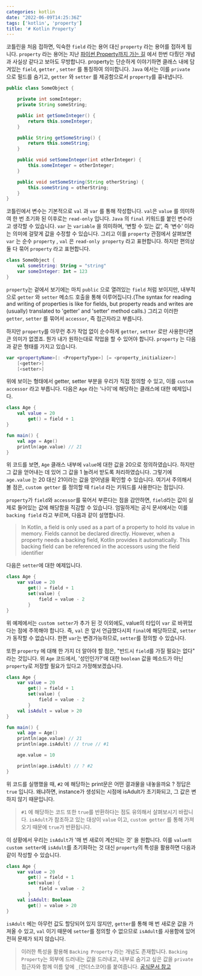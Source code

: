 ```yaml
---
categories: kotlin
date: "2022-06-09T14:25:36Z"
tags: ['kotlin', 'property']
title: '# Kotlin Property'
---
```


코틀린을 처음 접하면, 익숙한 `field` 라는 용어 대신 `property` 라는 용어를 접하게 됩니다. `property` 라는 용어는 지난 [파이썬 Property까지 가는 길](https://cjlee38.github.io/post/language/python/2021-09-16-journey-to-property/) 에서 한번 다뤘던 개념과 사실상 같다고 보아도 무방합니다. property는 단순하게 이야기하면 클래스 내에 담겨있는 `field`, `getter` , `setter` 를 통칭하여 의미합니다.  `Java` 에서는 이를 `private` 으로 필드를 숨기고, `getter` 와 `setter` 를 제공함으로서 `property`를 흉내냅니다. 

```java
public class SomeObject {

	private int someInteger;
	private String someString;

	public int getSomeInteger() {
		return this.someInteger;
	}

	public String getSomeString() {
		return this.someString;
	}

	public void setSomeInteger(int otherInteger) {
		this.someInteger = otherInteger;
	}

	public void setSomeString(String otherString) {
		this.someString = otherString;
	}
}
```

코틀린에서 변수는 기본적으로 `val` 과 `var` 를 통해 작성합니다. `val`은 `value` 를 의미하여 한 번 초기화 된 이후로는 `read-only` 입니다. `Java` 의 `final` 키워드를 붙인 변수라고 생각할 수 있습니다. `var` 는 `variable` 을 의미하며, ‘변할 수 있는 값’, 즉 ‘변수’ 이라는 의미에 걸맞게 값을 수정할 수 있습니다. 그리고 이를 `property` 관점에서 살펴보면 `var` 는 순수 `property` , `val` 은 `read-only property` 라고 표현합니다. 하지만 편의상 둘 다 묶어 `property` 라고 표현합니다.

```kotlin
class SomeObject {
	val someString: String = "string"
	var someInteger: Int = 123
}
```

`property`는 겉에서 보기에는 마치 `public` 으로 열려있는 `field` 처럼 보이지만, 내부적으로 `getter` 와 `setter` 메소드 호출을 통해 이루어집니다.(The syntax for reading and writing of properties is like for fields, but property reads and writes are (usually) translated to 'getter' and 'setter' method calls.) 그리고 이러한 `getter`, `setter` 를 묶어서 `accessor`, 즉 접근자라고 부릅니다.

하지만 `property`를 아무런 추가 작업 없이 순수하게 `getter`, `setter` 로만 사용한다면 큰 의미가 없겠죠. 뭔가 내가 원하는대로 작업을 할 수 있어야 합니다. `property` 는 다음과 같은 형태를 가지고 있습니다.

```kotlin
var <propertyName>[: <PropertyType>] [= <property_initializer>]
    [<getter>]
    [<setter>]
```

위에 보이는 형태에서 getter, setter 부분을 우리가 직접 정의할 수 있고, 이를 `custom accessor` 라고 부릅니다. 다음은 `Age` 라는 '나이'에 해당하는 클래스에 대한 예제입니다.

```kotlin
class Age {
    val value = 20
        get() = field + 1
}

fun main() {
    val age = Age()
    println(age.value) // 21
}

```

위 코드를 보면, `Age` 클래스 내부에 `value`에 대한 값을 20으로 정의하였습니다. 하지만 그 값을 얻어내는 데 있어 그 값을 1 늘려서 받도록 처리하였습니다. 그렇기에 `age.value` 는 20 대신 21이라는 값을 얻어냄을 확인할 수 있습니다. 여기서 주의해서 볼 점은, `custom getter` 를 정의할 때 `field` 라는 키워드를 사용한다는 점입니다.

`property`가 `field`와 `accessor`를 묶어서 부른다는 점을 감안하면, `field`라는 값이 실제로 들어있는 값에 해당함을 직감할 수 있습니다. 엄밀하게는 공식 문서에서는 이를 `backing field` 라고 부르며, 다음과 같이 설명합니다.

> In Kotlin, a field is only used as a part of a property to hold its value in memory. Fields cannot be declared directly. However, when a property needs a backing field, Kotlin provides it automatically. This backing field can be referenced in the accessors using the field identifier

다음은 `setter`에 대한 예제입니다.

```kotlin
class Age {
    var value = 20
        get() = field + 1
        set(value) {
            field = value - 2
        }
}
```

위 예제에서는 `custom setter`가 추가 된 것 이외에도, value의 타입이 `var` 로 바뀌었다는 점에 주목해야 합니다. 즉, `val` 은 앞서 언급했다시피 `final`에 해당하므로, `setter`가 동작할 수 없습니다. 한편 `var`는 변경가능하므로, `setter`를 정의할 수 있습니다.

또한 `property` 에 대해 한 가지 더 알아야 할 점은, "반드시 `field`를 가질 필요는 없다" 라는 것입니다. 위 `Age` 코드에서, '성인인가?'에 대한 `boolean` 값을 메소드가 아닌 `property`로 저장할 필요가 있다고 가정해보겠습니다.

```kotlin
class Age {
    var value = 20
        get() = field + 1
        set(value) {
            field = value - 2
        }
    val isAdult = value > 20
}

fun main() {
    val age = Age()
    println(age.value) // 21
    println(age.isAdult) // true // #1

    age.value = 10

    println(age.isAdult) // ? #2
}
```

위 코드를 실행했을 때, `#2` 에 해당하는 print문은 어떤 결과물을 내놓을까요 ? 정답은 `true` 입니다. 왜냐하면, instance가 생성되는 시점에 isAdult가 초기화되고, 그 값은 변하지 않기 때문입니다. 

> `#1` 에 해당하는 코드 또한 `true`를 반환하다는 점도 유의해서 살펴보시기 바랍니다. `isAdult`가 참조하고 있는 대상이 `value` 이고, `custom getter` 를 통해 가져오기 때문에 `true`가 반환됩니다.

이 상황에서 우리는 `isAdult`가 '매 번 새로이 계산되는 것' 을 원합니다. 이를 `value의 custom setter`에 `isAdult`를 초기화하는 것 대신 `property`의 특성을 활용하면 다음과 같이 작성할 수 있습니다.

```kotlin
class Age {
    var value = 20
        get() = field + 1
        set(value) {
            field = value - 2
        }
    val isAdult: Boolean
        get() = value > 20
}
```

`isAdult` 에는 아무런 값도 할당되어 있지 않지만, `getter`를 통해 매 번 새로운 값을 가져올 수 있고, `val` 이기 때문에 `setter`를 정의할 수 없으므로 `isAdult`를 사용함에 있어 전혀 문제가 되지 않습니다.

> 이러한 특성을 활용해 `Backing Property` 라는 개념도 존재합니다. `Backing Property`는 외부에 드러내는 값을 드러내고, 내부로 숨기고 싶은 값을 `private` 접근자와 함께 이름 앞에 `_`(언더스코어)를 붙여줍니다. [공식문서 참고](https://kotlinlang.org/docs/properties.html#backing-properties)

